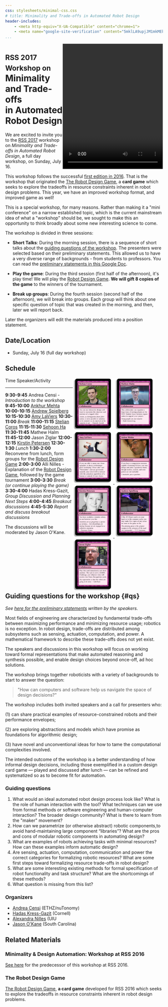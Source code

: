 ```yaml
---
css: stylesheets/minimal-css.css
# title: Minimality and Trade-offs in Automated Robot Design
header-includes:
    - <meta http-equiv="X-UA-Compatible" content="chrome=1">
    - <meta name="google-site-verification" content="5mklLA9upjJM1mkMEk0-Yk6PoEsTu5dH_BbPWdxTieM" />
...
```



<style>
#deck { float: right; }
</style>
<div id='deck'>
<video width="320" height="400" autoplay>
<source src="deck.mp4" type="video/mp4">

</video>
</div>

<h1><span style='font-size: 80%'>RSS 2017 Workshop on</span><br/>Minimality and Trade-offs<br/>in Automated Robot Design</h1>


We are excited to invite you to the
[RSS 2017][rss17] workshop on *Minimality and Trade-offs in Automated Robot Design*, a full day workshop, on Sunday, July 16.

[rss17]: http://www.roboticsconference.org

This workshop follows the successful [first edition in 2016][ws16].
That is the workshop that originated the [The Robot Design Game][RDG],
a **card game** which seeks to explore the tradeoffs in resource
constraints inherent in robot design problems. This year, we have an
improved workshop format, and improved game as well!

This is a special workshop, for many reasons. Rather than making it a
"mini conference" on a narrow established topic, which is the current
mainstream idea of what a "workshop" should be, we sought to make this
an opportunity to think broadly about some new interesting science to
come.

The workshop is divided in three sessions:

* **Short Talks**:
  During the morning session, there is a sequence
  of short talks about the [guiding questions of the workshop][qs].
  The presenters were selected based on their preliminary
  statements. This allowed us to have a very diverse range of backgrounds - from students to professors.
  You can read the [preliminary statements in this Google Doc][statements].

* **Play the game**:
  During the third session (first half of the afternoon), it's
  play time! We will play the [Robot Design Game][RDG].
  **We will gift 8 copies of the game** to the winners of the tournament.

* **Break up groups**:
  During the fourth session (second half of the afternoon),
  we will break into groups. Each group will think about one specific
  question of topic that was created in the morning, and then, later
  we will report back.

Later the organizers will edit the materials produced into a position statement.


Date/Location
-------------

-   Sunday, July 16 (full day workshop)

<!-- -   location TBA -->

Schedule
--------

<style>
#container {
    width: 30vw;
    box-sizing: border-box;
    float: right;
}
#container img {
    width: 45%;
}
table td:first-child {
    min-width: 6em;
}
th {text-align: center;}
h2 { clear: both;}
</style>
<div id='container'>
<a href="http://robot-design.org/decks/4/coros.html"><img class='speaker-card' src="speakers/coros-front_frame.jpg"/></a>
<a href="http://robot-design.org/decks/4/halm.html"><img class='speaker-card' src="speakers/halm-front_frame.jpg"/></a>
<a href="http://robot-design.org/decks/4/laviers.html">
<img class='speaker-card' src="speakers/laviers-front_frame.jpg"/>
</a>
<a href="http://robot-design.org/decks/4/mehta.html">
<img class='speaker-card' src="speakers/mehta-front_frame.jpg"/>
</a>
<a href="http://robot-design.org/decks/4/petersen.html">
<img class='speaker-card' src="speakers/petersen-front_frame.jpg"/>
</a>
<a href="http://robot-design.org/decks/4/spielberg.html">
<img class='speaker-card' src="speakers/spielberg-front_frame.jpg"/>
</a>
<a href="http://robot-design.org/decks/4/ziglar.html">
<img class='speaker-card' src="speakers/ziglar-front_frame.jpg"/>
</a>
</div>


Time                Speaker/Activity
----                ----------------
**9:30-9:45**       Andrea Censi - *Introduction to the workshop*
**9:45-10:00**      [Ankhur Mehta](https://uclalemur.com/)
**10:00-10:15**     [Andrew Spielberg](http://www.andrewspielberg.com/)
**10:15-10:30**     [Amy LaViers](http://radlab.mechse.illinois.edu/)
**10:30-11:00**     *Break*
**11:00-11:15**     [Stelian Coros](http://www.cs.cmu.edu/~scoros/)
**11:15-11:30**     [Sehoon Ha](http://sehoonha.com/)
**11:30-11:45**     Mathew Halm
**11:45-12:00**     Jason Ziglar
**12:00-12:15**     [Kirstin Petersen](http://cei.ece.cornell.edu/)
**12:30-1:30**      *Lunch*
**1:30-2:00**       Reconvene from lunch, form groups for the [Robot Design Game][RDG]
**2:00-3:00**       Alli Nilles - Explanation of the [Robot Design Game][RDG], followed by the game tournament
**3:00-3:30**       *Break (or continue playing the game)*
**3:30-4:00**       Hadas Kress-Gazit, *Group Discussion and Planning Next Steps*
**4:00-4:45**       *Breakout discussions*
**4:45-5:30**       *Report and discuss breakout discussions*

The discussions will be moderated by Jason O'Kane.

Guiding questions for the workshop {#qs}
---------------------------------------

*See [here for the preliminary statements][statements] written
by the speakers.*

Most fields of engineering are characterized by fundamental trade-offs between
maximizing performance and minimizing resource usage; robotics is no exception.
In robot design, trade-offs are distributed among subsystems such as sensing,
actuation, computation, and power. A mathematical framework to describe these
trade-offs does not yet exist.

The speakers and discussions in this workshop will focus on working toward
formal representations that make automated reasoning and synthesis possible, and
enable design choices beyond once-off, ad hoc solutions.

The workshop brings together roboticists with a variety of backgrounds to start
to answer the question:

> "How can computers and software help us navigate the space of design
> decisions?"

The workshop includes both invited speakers and a call for presenters who:

(1) can share practical examples of resource-constrained robots and their
performance envelopes;

(2) are exploring abstractions and models which have promise as foundations for
algorithmic design;

(3) have novel and unconventional ideas for how to tame the computational
complexities involved.

The intended outcome of the workshop is a better understanding of how informal
design decisions, including those exemplified in a custom design card game —
played and discussed after lunch — can be refined and systematized so as to
become fit for automation.

### Guiding questions

1. What would an ideal automated robot design process look like? What is the role
of human interaction with the tool? What techniques can we use from formal
methods or software engineering and human-computer interaction? The broader
design community? What is there to learn from the "maker" movement?
2. How can we parametrize (or otherwise abstract) robotic components,to avoid
hand-maintaining large component “libraries”? What are the pros and cons of
modular robotic components in automating design?
3. What are examples of robots achieving tasks with minimal resources? How can
these examples inform automatic design?
4. Are sensing, actuation, computation, communication and power the correct
categories for formalizing robotic resources? What are some first steps toward
formalizing resource trade-offs in robot design?
5. What are some interesting existing methods for formal specification of robot
functionality and task structure? What are the shortcomings of these methods?
6. What question is missing from this list?


### Organizers

* [Andrea Censi](http://censi.science) (ETHZ/nuTonomy)
* [Hadas Kress-Gazit](http://verifiablerobotics.com) (Cornell)
* [Alexandra Nilles](http://alexandroid000.github.io/index.html) (UIU
* [Jason O'Kane](https://cse.sc.edu/~jokane) (South Carolina)



Related Materials
-----------------

### Minimality & Design Automation: Workshop at RSS 2016

[See here][ws16] for the predecessor of this workshop at RSS
2016.

### The Robot Design Game

[The Robot Design Game][RDG], **a card game** developed for RSS 2016
which seeks to explore the tradeoffs in resource constraints inherent in robot
design problems.

[ws16]: RSS2016/rss2016.html
[RDG]: http://robot-design.org
[statements]: https://docs.google.com/document/d/1UkeHG5pLoZn7RzAWK64PvMG-sOkHlyZXX92dFjePHUw/edit?usp=sharing
[qs]: #qs
